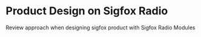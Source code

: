 # Product Design on Sigfox Radio
 Review approach when designing sigfox product with Sigfox Radio Modules
